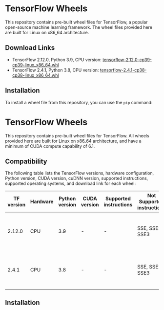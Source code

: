 # TensorFlow Wheels

This repository contains pre-built wheel files for TensorFlow, a popular open-source machine learning framework. The wheel files provided here are built for Linux on x86_64 architecture.

## Download Links

- TensorFlow 2.12.0, Python 3.9, CPU version: [tensorflow-2.12.0-cp39-cp39-linux_x86_64.whl](https://github.com/miketheologitis/tensorflow-wheels/raw/main/wheels/2.12.0/py39/CPU/tensorflow-2.12.0-cp39-cp39-linux_x86_64.whl)
- TensorFlow 2.4.1, Python 3.8, CPU version: [tensorflow-2.4.1-cp38-cp38-linux_x86_64.whl](https://github.com/miketheologitis/tensorflow-wheels/raw/main/wheels/2.4.1/py38/CPU/tensorflow-2.4.1-cp38-cp38-linux_x86_64.whl)

## Installation

To install a wheel file from this repository, you can use the `pip` command:


# TensorFlow Wheels

This repository contains pre-built wheel files for TensorFlow. All wheels provided here are built for Linux on x86_64 architecture, and have a minimum of CUDA compute capability of 6.1.

## Compatibility

The following table lists the TensorFlow versions, hardware configuration, Python version, CUDA version, cuDNN version, supported instructions, supported operating systems, and download link for each wheel:

| TF version | Hardware | Python version | CUDA version | Supported instructions | Not Supported instructions | OS | Download link |
| ---------- | -------- | -------------- | ------------ | ---------------------- | -------------------------- | -- | ------------- |
| 2.12.0 | CPU | 3.9 | - | - | SSE, SSE2, SSE3 | SSSE3, SSE4.1, SSE4.2, AVX, AVX2, FMA | Ubuntu x86_64 18.04+ | [Download](https://github.com/miketheologitis/tensorflow-wheels/raw/main/wheels/2.12.0/py39/CPU/tensorflow-2.12.0-cp39-cp39-linux_x86_64.whl) |
| 2.4.1 | CPU | 3.8 | - | - | SSE, SSE2, SSE3 | SSSE3, SSE4.1, SSE4.2, AVX, AVX2, FMA | Ubuntu x86_64 18.04+ | [Download](https://github.com/miketheologitis/tensorflow-wheels/raw/main/wheels/2.4.1/py38/CPU/tensorflow-2.4.1-cp38-cp38-linux_x86_64.whl) |

## Installation
